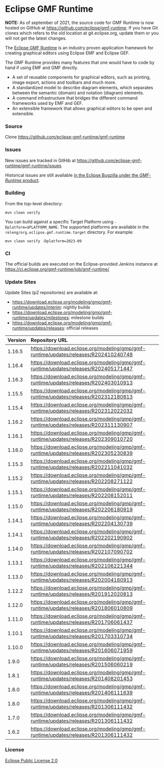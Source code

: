 # Eclipse GMF Runtime

**NOTE:** As of september of 2021, the source code for GMF Runtime is now hosted on GitHub at https://github.com/eclipse/gmf-runtime. If you have Git clones which refers to the old location at git.eclipse.org, update them or you will not get the latest changes.

The [Eclipse GMF Runtime](https://projects.eclipse.org/projects/modeling.gmf-runtime) is an industry proven application framework for creating graphical editors using Eclipse EMF and Eclipse GEF.

The GMF Runtime provides many features that one would have to code by hand if using EMF and GMF directly.

* A set of reusable components for graphical editors, such as printing, image export, actions and toolbars and much more.
* A standardized model to describe diagram elements, which separates between the semantic (domain) and notation (diagram) elements.
* A command infrastructure that bridges the different command frameworks used by EMF and GEF.
* An extensible framework that allows graphical editors to be open and extensible.

### Source

Clone <https://github.com/eclipse-gmf-runtime/gmf-runtime>

### Issues

New issues are tracked in GitHib at https://github.com/eclipse-gmf-runtime/gmf-runtime/issues

Historical issues are still available [in the Eclipse Bugzilla under the _GMF-Runtime_ product](https://bugs.eclipse.org/bugs/buglist.cgi?bug_status=UNCONFIRMED&bug_status=NEW&bug_status=ASSIGNED&bug_status=REOPENED&classification=Modeling&component=General&list_id=20785712&product=GMF-Runtime&query_format=advanced).

### Building

From the top-level directory:

    mvn clean verify

You can build against a specific Target Platform using `-Dplatform=$PLATFORM_NAME`.
The supported platforms are available in the `releng/org.eclipse.gmf.runtime.target` directory.
For example:

    mvn clean verify -Dplatform=2023-09

### CI

The official builds are executed on the Eclipse-provided Jenkins instance at <https://ci.eclipse.org/gmf-runtime/job/gmf-runtime/>

### Update Sites

Update Sites (p2 repositories) are available at:
* <https://download.eclipse.org/modeling/gmp/gmf-runtime/updates/interim>: nightly builds
* <https://download.eclipse.org/modeling/gmp/gmf-runtime/updates/milestones>: milestone builds
* <https://download.eclipse.org/modeling/gmp/gmf-runtime/updates/releases>: official releases

| Version | Repository URL                                                                       |
|:--------|:-------------------------------------------------------------------------------------|
| 1.16.5  | https://download.eclipse.org/modeling/gmp/gmf-runtime/updates/releases/R202410240748 |
| 1.16.4  | https://download.eclipse.org/modeling/gmp/gmf-runtime/updates/releases/R202405171447 |
| 1.16.3  | https://download.eclipse.org/modeling/gmp/gmf-runtime/updates/releases/R202403010913 |
| 1.15.5  | https://download.eclipse.org/modeling/gmp/gmf-runtime/updates/releases/R202312180813 |
| 1.15.4  | https://download.eclipse.org/modeling/gmp/gmf-runtime/updates/releases/R202312022032 |
| 1.16.2  | https://download.eclipse.org/modeling/gmp/gmf-runtime/updates/releases/R202311130907 |
| 1.16.1  | https://download.eclipse.org/modeling/gmp/gmf-runtime/updates/releases/R202309010720 |
| 1.16.0  | https://download.eclipse.org/modeling/gmp/gmf-runtime/updates/releases/R202305230839 |
| 1.15.3  | https://download.eclipse.org/modeling/gmp/gmf-runtime/updates/releases/R202211041032 |
| 1.15.2  | https://download.eclipse.org/modeling/gmp/gmf-runtime/updates/releases/R202208271122 |
| 1.15.1  | https://download.eclipse.org/modeling/gmp/gmf-runtime/updates/releases/R202208152011 |
| 1.15.0  | https://download.eclipse.org/modeling/gmp/gmf-runtime/updates/releases/R202206180919 |
| 1.14.1  | https://download.eclipse.org/modeling/gmp/gmf-runtime/updates/releases/R202204130739 |
| 1.14.1  | https://download.eclipse.org/modeling/gmp/gmf-runtime/updates/releases/R202202190902 |
| 1.14.0  | https://download.eclipse.org/modeling/gmp/gmf-runtime/updates/releases/R202107090702 |
| 1.13.1  | https://download.eclipse.org/modeling/gmp/gmf-runtime/updates/releases/R202106221344 |
| 1.13.0  | https://download.eclipse.org/modeling/gmp/gmf-runtime/updates/releases/R202004160913 |
| 1.12.2  | https://download.eclipse.org/modeling/gmp/gmf-runtime/updates/releases/R201912020813 |
| 1.12.0  | https://download.eclipse.org/modeling/gmp/gmf-runtime/updates/releases/R201806010809 |
| 1.11.0  | https://download.eclipse.org/modeling/gmp/gmf-runtime/updates/releases/R201706061437 |
| 1.10.1  | https://download.eclipse.org/modeling/gmp/gmf-runtime/updates/releases/R201703310734 |
| 1.10.0  | https://download.eclipse.org/modeling/gmp/gmf-runtime/updates/releases/R201606071959 |
| 1.9.0   | https://download.eclipse.org/modeling/gmp/gmf-runtime/updates/releases/R201506060219 |
| 1.8.1   | https://download.eclipse.org/modeling/gmp/gmf-runtime/updates/releases/R201408201453 |
| 1.8.0   | https://download.eclipse.org/modeling/gmp/gmf-runtime/updates/releases/R201406111639 |
| 1.8.0   | https://download.eclipse.org/modeling/gmp/gmf-runtime/updates/releases/R201306111432 |
| 1.7.0   | https://download.eclipse.org/modeling/gmp/gmf-runtime/updates/releases/R201306111432 |
| 1.6.2   | https://download.eclipse.org/modeling/gmp/gmf-runtime/updates/releases/R201306111432 |


### License

[Eclipse Public License 2.0](https://www.eclipse.org/legal/epl-2.0/)
